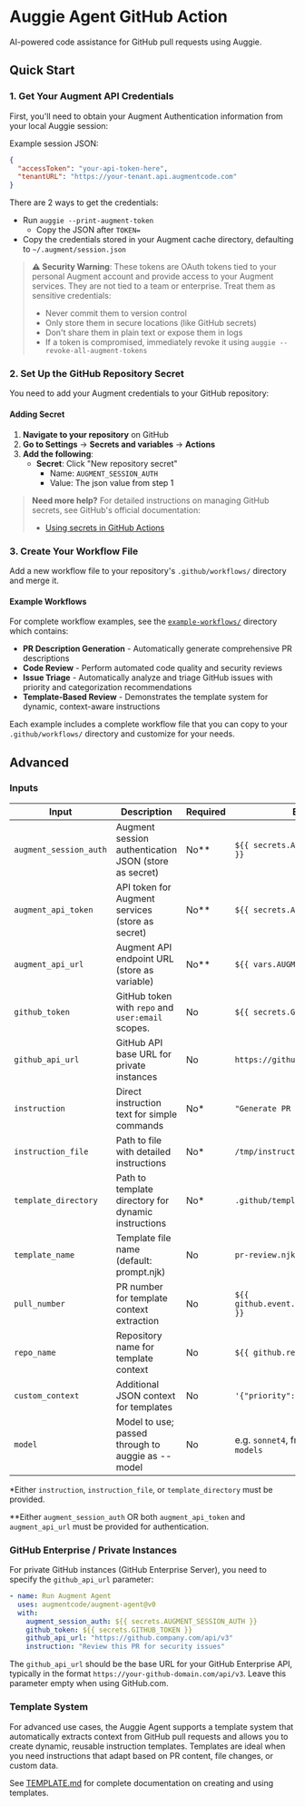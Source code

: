 # Auggie Agent GitHub Action

AI-powered code assistance for GitHub pull requests using Auggie.

## Quick Start

### 1. Get Your Augment API Credentials

First, you'll need to obtain your Augment Authentication information from your local Auggie session:

Example session JSON:

```json
{
  "accessToken": "your-api-token-here",
  "tenantURL": "https://your-tenant.api.augmentcode.com"
}
```

There are 2 ways to get the credentials:

- Run `auggie --print-augment-token`
  - Copy the JSON after `TOKEN=`
- Copy the credentials stored in your Augment cache directory, defaulting to `~/.augment/session.json`

> **⚠️ Security Warning**: These tokens are OAuth tokens tied to your personal Augment account and provide access to your Augment services. They are not tied to a team or enterprise. Treat them as sensitive credentials:
>
> - Never commit them to version control
> - Only store them in secure locations (like GitHub secrets)
> - Don't share them in plain text or expose them in logs
> - If a token is compromised, immediately revoke it using `auggie --revoke-all-augment-tokens`

### 2. Set Up the GitHub Repository Secret

You need to add your Augment credentials to your GitHub repository:

#### Adding Secret

1. **Navigate to your repository** on GitHub
2. **Go to Settings** → **Secrets and variables** → **Actions**
3. **Add the following**:
   - **Secret**: Click "New repository secret"
     - Name: `AUGMENT_SESSION_AUTH`
     - Value: The json value from step 1

> **Need more help?** For detailed instructions on managing GitHub secrets, see GitHub's official documentation:
>
> - [Using secrets in GitHub Actions](https://docs.github.com/en/actions/security-guides/using-secrets-in-github-actions)

### 3. Create Your Workflow File

Add a new workflow file to your repository's `.github/workflows/` directory and merge it.

#### Example Workflows

For complete workflow examples, see the [`example-workflows/`](./example-workflows/) directory which contains:

- **PR Description Generation** - Automatically generate comprehensive PR descriptions
- **Code Review** - Perform automated code quality and security reviews
- **Issue Triage** - Automatically analyze and triage GitHub issues with priority and categorization recommendations
- **Template-Based Review** - Demonstrates the template system for dynamic, context-aware instructions

Each example includes a complete workflow file that you can copy to your `.github/workflows/` directory and customize for your needs.

## Advanced

### Inputs

| Input                  | Description                                           | Required | Example                                     |
| ---------------------- | ----------------------------------------------------- | -------- | ------------------------------------------- |
| `augment_session_auth` | Augment session authentication JSON (store as secret) | No\*\*   | `${{ secrets.AUGMENT_SESSION_AUTH }}`       |
| `augment_api_token`    | API token for Augment services (store as secret)      | No\*\*   | `${{ secrets.AUGMENT_API_TOKEN }}`          |
| `augment_api_url`      | Augment API endpoint URL (store as variable)          | No\*\*   | `${{ vars.AUGMENT_API_URL }}`               |
| `github_token`         | GitHub token with `repo` and `user:email` scopes.     | No       | `${{ secrets.GITHUB_TOKEN }}`               |
| `github_api_url`       | GitHub API base URL for private instances             | No       | `https://github.company.com/api/v3`         |
| `instruction`          | Direct instruction text for simple commands           | No\*     | `"Generate PR description"`                 |
| `instruction_file`     | Path to file with detailed instructions               | No\*     | `/tmp/instruction.txt`                      |
| `template_directory`   | Path to template directory for dynamic instructions   | No\*     | `.github/templates`                         |
| `template_name`        | Template file name (default: prompt.njk)              | No       | `pr-review.njk`                             |
| `pull_number`          | PR number for template context extraction             | No       | `${{ github.event.pull_request.number }}`   |
| `repo_name`            | Repository name for template context                  | No       | `${{ github.repository }}`                  |
| `custom_context`       | Additional JSON context for templates                 | No       | `'{"priority": "high"}'`                    |
| `model`                | Model to use; passed through to auggie as --model     | No       | e.g. `sonnet4`, from `auggie --list-models` |

\*Either `instruction`, `instruction_file`, or `template_directory` must be provided.

\*\*Either `augment_session_auth` OR both `augment_api_token` and `augment_api_url` must be provided for authentication.

### GitHub Enterprise / Private Instances

For private GitHub instances (GitHub Enterprise Server), you need to specify the `github_api_url` parameter:

```yaml
- name: Run Augment Agent
  uses: augmentcode/augment-agent@v0
  with:
    augment_session_auth: ${{ secrets.AUGMENT_SESSION_AUTH }}
    github_token: ${{ secrets.GITHUB_TOKEN }}
    github_api_url: "https://github.company.com/api/v3"
    instruction: "Review this PR for security issues"
```

The `github_api_url` should be the base URL for your GitHub Enterprise API, typically in the format `https://your-github-domain.com/api/v3`. Leave this parameter empty when using GitHub.com.

### Template System

For advanced use cases, the Auggie Agent supports a template system that automatically extracts context from GitHub pull requests and allows you to create dynamic, reusable instruction templates. Templates are ideal when you need instructions that adapt based on PR content, file changes, or custom data.

See [TEMPLATE.md](./TEMPLATE.md) for complete documentation on creating and using templates.
